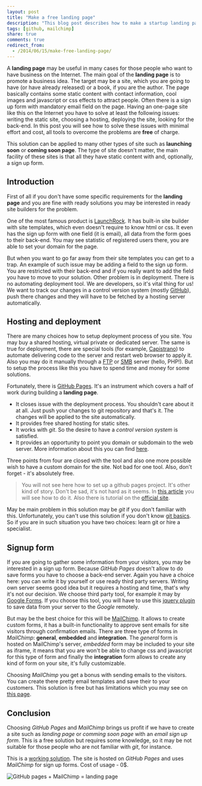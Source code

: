 ```yaml
---
layout: post
title: "Make a free landing page"
description: "This blog post describes how to make a startup landing page with minimum effort. All described tools to make the landing page are free. And as a special bonus you will see how to add a sign up form to the landing page to collect visitors' emails."
tags: [github, mailchimp]
share: true
comments: true
redirect_from:
  - /2014/06/15/make-free-landing-page/
---
```



A **landing page** may be useful in many cases for those people who want to have business on the Internet. The main goal of the **landing page** is to promote a business idea. The target may be a site, which you are going to have (or have already released) or a book, if you are the author. The page basically contains some static content with contact information, cool images and javascript or css effects to attract people. Often there is a sign up form with mandatory email field on the page. Having an one-page site like this on the Internet you have to solve at least the following issues: writing the static site, choosing a hosting, deploying the site, looking for the back-end. In this post you will see how to solve these issues with minimal effort and cost, all tools to overcome the problems are **free** of charge.

This solution can be applied to many other types of site such as **launching soon** or **coming soon page**. The type of site doesn't matter, the main facility of these sites is that all they have static content with and, optionally, a sign up form.

## Introduction

First of all if you don't have some specific requirements for the **landing page** and you are fine with ready solutions you may be interested in ready site builders for the problem.

One of the most famous product is [LaunchRock](http://launchrock.co). It has built-in site builder with site templates, which even doesn't require to know html or css. It even has the sign up form with one field (it is email), all data from the form goes to their back-end. You may see statistic of registered users there, you are able to set your domain for the page.

But when you want to go far away from their site templates you can get to a trap. An example of such issue may be adding a field to the sign up form. You are restricted with their back-end and if you really want to add the field you have to move to your solution. Other problem is in deployment. There is no automating deployment tool. We are developers, so it's vital thing for us! We want to track our changes in a control version system (mostly [GitHub](https://github.com/)), push there changes and they will have to be fetched by a hosting server automatically.

## Hosting and deployment

There are many choices how to setup deployment process of you site. You may buy a shared hosting, virtual private or dedicated server. The same is true for deployment, there are special tools (for example, [Capistrano](https://github.com/capistrano/capistrano)) to automate delivering code to the server and restart web browser to apply it. Also you may do it manually through a [FTP](http://ru.wikipedia.org/wiki/FTP) or [SMB](http://en.wikipedia.org/wiki/Server_Message_Block) server (hello, PHP!). But to setup the process like this you have to spend time and money for some solutions.

Fortunately, there is [GitHub Pages](https://pages.github.com). It's an instrument which covers a half of work during building a **landing page**.

* It closes issue with the deployment process. You shouldn't care about it at all. Just push your changes to git repository and that's it. The changes will be applied to the site automatically.
* It provides free shared hosting for static sites.
* It works with *git*. So the desire to have a *control version system* is satisfied.
* It provides an opportunity to point you domain or subdomain to the web server. More information about this you can find [here](https://help.github.com/articles/setting-up-a-custom-domain-with-github-pages).

Three points from four are closed with the tool and also one more possible wish to have a custom domain for the site. Not bad for one tool. Also, don't forget - it's absolutely free.

> You will not see here how to set up a github pages project. It's other kind of story. Don't be sad, it's not hard as it seems. In [this article](/2012/07/19/jekyll-feature-blog-engine/) you will see how to do it. Also there is tutorial on the [official site](https://pages.github.com/).

May be main problem in this solution may be *git* if you don't familiar with this. Unfortunately, you can't use this solution if you don't know [git basics](http://git-scm.com/book). So if you are in such situation you have two choices: learn git or hire a specialist.

## Signup form

If you are going to gather some information from your visitors, you may be interested in a sign up form. Because *GitHub Pages* doesn't allow to do save forms you have to choose a back-end server. Again you have a choice here: you can write it by yourself or use ready third party servers. Writing own server seems good idea but it requires a hosting and time, that's why it's not our decision. We choose third party tool, for example it may by [Google Forms](http://www.google.com/google-d-s/createforms.html). If you choose this tool, you will have to use this [jquery plugin](https://github.com/kctess5/jqGoogleForms) to save data from your server to the *Google* remotely.

But may be the best choice for this will be [MailChimp](http://mailchimp.com). It allows to create custom forms, it has a built-in functionality to approve sent emails for site visitors through confirmation emails. There are three type of forms in *MailChimp*: **general**, **embedded** and **integration**. The *general* form is hosted on MailChimp's server, *embedded* form may be included to your site as iframe, it means that you are won't be able to change css and javascript for this type of form and finally the **integration** form allows to create any kind of form on your site, it's fully customizable.

Choosing *MailChimp* you get a bonus with sending emails to the visitors. You can create there pretty email templates and save their to your customers. This solution is free but has limitations which you may see on [this page](http://mailchimp.com/pricing).


## Conclusion

Choosing *GitHub Pages* and *MailChimp* brings us profit if we have to create a site such as *landing page* or *comming soon page* with an *email sign up form*. This is a free solution but requires some knowledge, so it may be not suitable for those people who are not familiar with *git*, for instance.

This is a [working solution](http://introduction.mezuka.com/). The site is hosted on *GitHub Pages* and uses *MailChimp* for sign up forms. Cost of usage - 0$.

![GitHub pages + MailChimp = landing page](/images/gh_mailchimp.jpg)
